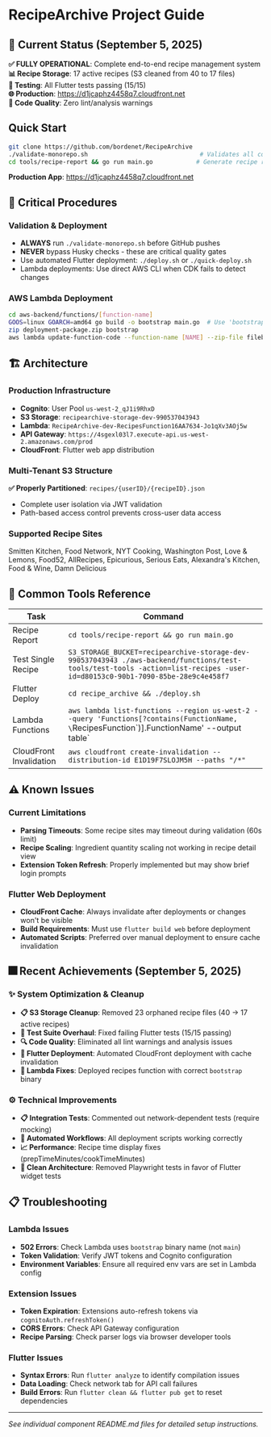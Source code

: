 # RecipeArchive Project Guide

## 🎯 Current Status (September 5, 2025)

**✅ FULLY OPERATIONAL**: Complete end-to-end recipe management system  
**📊 Recipe Storage**: 17 active recipes (S3 cleaned from 40 to 17 files)  
**🧪 Testing**: All Flutter tests passing (15/15)  
**🌐 Production**: https://d1jcaphz4458q7.cloudfront.net  
**🎯 Code Quality**: Zero lint/analysis warnings

## Quick Start

```bash
git clone https://github.com/bordenet/RecipeArchive
./validate-monorepo.sh                               # Validates all components
cd tools/recipe-report && go run main.go            # Generate recipe report (uses .env)
```

**Production App**: https://d1jcaphz4458q7.cloudfront.net

## 🚨 Critical Procedures

### Validation & Deployment
- **ALWAYS** run `./validate-monorepo.sh` before GitHub pushes
- **NEVER** bypass Husky checks - these are critical quality gates
- Use automated Flutter deployment: `./deploy.sh` or `./quick-deploy.sh`
- Lambda deployments: Use direct AWS CLI when CDK fails to detect changes

### AWS Lambda Deployment
```bash
cd aws-backend/functions/[function-name]
GOOS=linux GOARCH=amd64 go build -o bootstrap main.go  # Use 'bootstrap' not 'main'
zip deployment-package.zip bootstrap
aws lambda update-function-code --function-name [NAME] --zip-file fileb://deployment-package.zip --region us-west-2
```

## 🏗️ Architecture

### Production Infrastructure
- **Cognito**: User Pool `us-west-2_qJ1i9RhxD`
- **S3 Storage**: `recipearchive-storage-dev-990537043943`
- **Lambda**: `RecipeArchive-dev-RecipesFunction16AA7634-Jo1qXv3AOj5w`
- **API Gateway**: `https://4sgexl03l7.execute-api.us-west-2.amazonaws.com/prod`
- **CloudFront**: Flutter web app distribution

### Multi-Tenant S3 Structure
**✅ Properly Partitioned**: `recipes/{userID}/{recipeID}.json`
- Complete user isolation via JWT validation
- Path-based access control prevents cross-user data access

### Supported Recipe Sites
Smitten Kitchen, Food Network, NYT Cooking, Washington Post, Love & Lemons, Food52, AllRecipes, Epicurious, Serious Eats, Alexandra's Kitchen, Food & Wine, Damn Delicious

## 🔧 Common Tools Reference

| Task | Command |
|------|---------|
| Recipe Report | `cd tools/recipe-report && go run main.go` |
| Test Single Recipe | `S3_STORAGE_BUCKET=recipearchive-storage-dev-990537043943 ./aws-backend/functions/test-tools/test-tools -action=list-recipes -user-id=d80153c0-90b1-7090-85be-28e9c4e458f7` |
| Flutter Deploy | `cd recipe_archive && ./deploy.sh` |
| Lambda Functions | `aws lambda list-functions --region us-west-2 --query 'Functions[?contains(FunctionName, \`RecipesFunction\`)].FunctionName' --output table` |
| CloudFront Invalidation | `aws cloudfront create-invalidation --distribution-id E1D19F7SLOJM5H --paths "/*"` |

## ⚠️ Known Issues

### Current Limitations
- **Parsing Timeouts**: Some recipe sites may timeout during validation (60s limit)
- **Recipe Scaling**: Ingredient quantity scaling not working in recipe detail view
- **Extension Token Refresh**: Properly implemented but may show brief login prompts

### Flutter Web Deployment
- **CloudFront Cache**: Always invalidate after deployments or changes won't be visible
- **Build Requirements**: Must use `flutter build web` before deployment
- **Automated Scripts**: Preferred over manual deployment to ensure cache invalidation

## 🎆 Recent Achievements (September 5, 2025)

### ✨ System Optimization & Cleanup
- **📋 S3 Storage Cleanup**: Removed 23 orphaned recipe files (40 → 17 active recipes)
- **🧪 Test Suite Overhaul**: Fixed failing Flutter tests (15/15 passing)
- **🔍 Code Quality**: Eliminated all lint warnings and analysis issues
- **🚀 Flutter Deployment**: Automated CloudFront deployment with cache invalidation
- **🔧 Lambda Fixes**: Deployed recipes function with correct `bootstrap` binary

### ⚙️ Technical Improvements
- **📋 Integration Tests**: Commented out network-dependent tests (require mocking)
- **🤖 Automated Workflows**: All deployment scripts working correctly
- **📈 Performance**: Recipe time display fixes (prepTimeMinutes/cookTimeMinutes)
- **🚫 Clean Architecture**: Removed Playwright tests in favor of Flutter widget tests

## 📋 Troubleshooting

### Lambda Issues
- **502 Errors**: Check Lambda uses `bootstrap` binary name (not `main`)
- **Token Validation**: Verify JWT tokens and Cognito configuration
- **Environment Variables**: Ensure all required env vars are set in Lambda config

### Extension Issues
- **Token Expiration**: Extensions auto-refresh tokens via `cognitoAuth.refreshToken()`
- **CORS Errors**: Check API Gateway configuration
- **Recipe Parsing**: Check parser logs via browser developer tools

### Flutter Issues
- **Syntax Errors**: Run `flutter analyze` to identify compilation issues
- **Data Loading**: Check network tab for API call failures
- **Build Errors**: Run `flutter clean && flutter pub get` to reset dependencies

---

*See individual component README.md files for detailed setup instructions.*